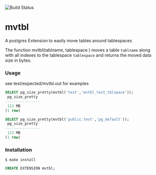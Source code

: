 ![Build Status](https://github.com/adjust/pg-mvtbl/workflows/CI/badge.svg)

# mvtbl

A postgres Extension to easily move tables around tablespaces

The function mvtbl(tablname, tablespace ) moves a table `tablname` 
along with all indexes to the tablespace `tablespace` and returns
the moved data size in bytes.


### Usage

see test/expected/mvtbl.out for examples

```SQL
SELECT pg_size_pretty(mvtbl('test','mvtbl_test_tblspace'));
 pg_size_pretty 
----------------
 123 MB
(1 row)

SELECT pg_size_pretty(mvtbl('public.test','pg_default'));
 pg_size_pretty 
----------------
 123 MB
(1 row)
```

### Installation

```shell
$ make install
```

```SQL
CREATE EXTENSION mvtbl;
```

